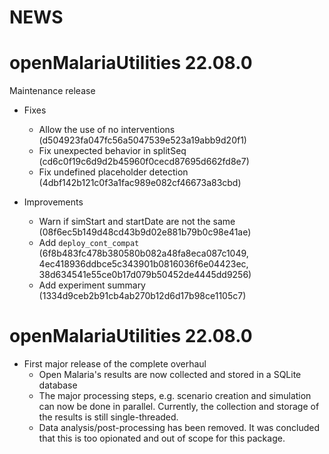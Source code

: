# **NEWS**

# openMalariaUtilities 22.08.0

Maintenance release

* Fixes
  * Allow the use of no interventions (d504923fa047fc56a5047539e523a19abb9d20f1)
  * Fix unexpected behavior in splitSeq (cd6c0f19c6d9d2b45960f0cecd87695d662fd8e7)
  * Fix undefined placeholder detection (4dbf142b121c0f3a1fac989e082cf46673a83cbd)

* Improvements
  * Warn if simStart and startDate are not the same (08f6ec5b149d48cd43b9d02e881b79b0c98e41ae)
  * Add `deploy_cont_compat` (6f8b483fc478b380580b082a48fa8eca087c1049,
    4ec418936ddbce5c343901b0816036f6e04423ec, 38d634541e55ce0b17d079b50452de4445dd9256)
  * Add experiment summary (1334d9ceb2b91cb4ab270b12d6d17b98ce1105c7)

# openMalariaUtilities 22.08.0

* First major release of the complete overhaul
  * Open Malaria's results are now collected and stored in a SQLite database
  * The major processing steps, e.g. scenario creation and simulation can now be
    done in parallel. Currently, the collection and storage of the results is
    still single-threaded.
  * Data analysis/post-processing has been removed. It was concluded that this
    is too opionated and out of scope for this package.
